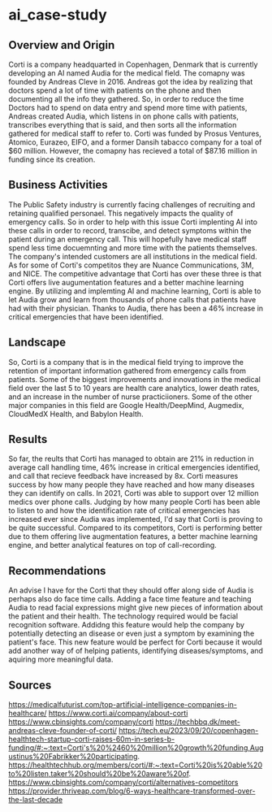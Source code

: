 # ai_case-study

## Overview and Origin
Corti is a company headquarted in Copenhagen, Denmark that is currently developing an AI named Audia for the medical field. The comapny was founded by Andreas Cleve in 2016. Andreas got the idea by realizing that doctors 
spend a lot of time with patients on the phone and then documenting all the info they gathered. So, in order to reduce the time Doctors had to spend on data entry and spend more time with patients, Andreas created Audia, 
which listens in on phone calls with patients, transcribes everything that is said, and then sorts all the information gathered for medical staff to refer to. Corti was funded by Prosus Ventures, Atomico, Eurazeo, EIFO, and a former Dansih tabacco company for a toal of $60 million. However, the comapny has recieved a total of $87.16 million in funding since its creation. 

## Business Activities
The Public Safety industry is currently facing challenges of recruiting and retaining qualified personael. This negatively impacts the quality of emergency calls. So in order to help with this issue Corti implenting AI 
into these calls in order to record, transcibe, and detect symptoms within the patient during an emergency call. This will hopefully have medical staff spend less time docuemnting and more time with the patients 
themselves. The company's intended customers are all institutions in the medical field. As for some of Corti's competitos they are Nuance Communications, 3M, and NICE. The competitive advantage that Corti has over these 
three is that Corti offers live augumentation features and a better machine learning engine. By utilizing and implemting AI and machine learning, Corti is able to let Audia grow and learn from thousands of phone calls 
that patients have had with their physician. Thanks to Audia, there has been a 46% increase in critical emergencies that have been identified. 

## Landscape 
So, Corti is a company that is in the medical field trying to improve the retention of important information gathered from emergency calls from patients. Some of the biggest improvements and innovations in the medical 
field over the last 5 to 10 years are health care analytics, lower death rates, and an increase in the number of nurse practiciioners. Some of the other major companies in this field are Google Health/DeepMind, Augmedix, 
CloudMedX Health, and Babylon Health. 

## Results
So far, the reults that Corti has managed to obtain are 21% in reduction in average call handling time, 46% increase in critical emergencies identified, and call that recieve feedback have increased by 8x. Corti measures 
success by how many people they have reached and how many diseases they can identify on calls. In 2021, Corti was able to support over 12 million medics over phone calls. Judging by how many people Corti has been able to 
listen to and how the identification rate of critical emergencies has increased ever since Audia was implemented, I'd say that Corti is proving to be quite successful. Compared to its competitors, Corti is performing 
better due to them offering live augmentation features, a better machine learning engine, and better analytical features on top of call-recording. 

## Recommendations
An advise I have for the Corti that they should offer along side of Audia is perhaps also do face time calls. Adding a face time feature and teaching Audia to read facial expressions might give new pieces of information 
about the patient and their health. The technology required would be facial recognition software. Addidng this feature would help the company by potentially detecting an disease or even just a symptom by examining the 
patient's face. This new feature would be perfect for Corti because it would add another way of of helping patients, identifying diseases/symptoms, and aquiring more meaningful data.

## Sources
https://medicalfuturist.com/top-artificial-intelligence-companies-in-healthcare/
https://www.corti.ai/company/about-corti
https://www.cbinsights.com/company/corti
https://techbbq.dk/meet-andreas-cleve-founder-of-corti/
https://tech.eu/2023/09/20/copenhagen-healthtech-startup-corti-raises-60m-in-series-b-funding/#:~:text=Corti's%20%2460%20million%20growth%20funding,Augustinus%20Fabrikker%20participating.
https://healthtechhub.org/members/corti/#:~:text=Corti%20is%20able%20to%20listen,taker%20should%20be%20aware%20of.
https://www.cbinsights.com/company/corti/alternatives-competitors
https://provider.thriveap.com/blog/6-ways-healthcare-transformed-over-the-last-decade
